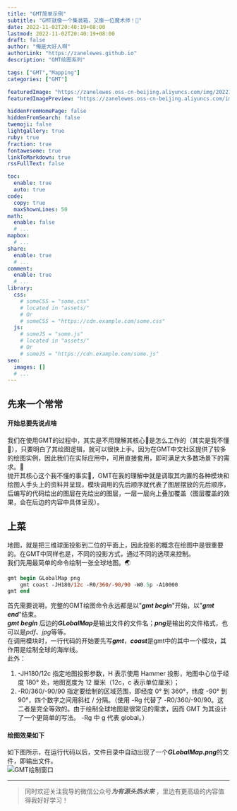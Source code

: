 ```yaml
---
title: "GMT简单示例"
subtitle: "GMT就像一个集装箱，又像一位魔术师！🧙"
date: 2022-11-02T20:40:19+08:00
lastmod: 2022-11-02T20:40:19+08:00
draft: false
author: "俺是大好人啊"
authorLink: "https://zanelewes.github.io"
description: "GMT绘图系列"

tags: ["GMT","Mapping"]
categories: ["GMT"]

featuredImage: "https://zanelewes.oss-cn-beijing.aliyuncs.com/img/202210250831583.png"
featuredImagePreview: "https://zanelewes.oss-cn-beijing.aliyuncs.com/img/202211091452127.JPG"

hiddenFromHomePage: false
hiddenFromSearch: false
twemoji: false
lightgallery: true
ruby: true
fraction: true
fontawesome: true
linkToMarkdown: true
rssFullText: false

toc:
  enable: true
  auto: true
code:
  copy: true
  maxShownLines: 50
math:
  enable: false
  # ...
mapbox:
  # ...
share:
  enable: true
  # ...
comment:
  enable: true
  # ...
library:
  css:
    # someCSS = "some.css"
    # located in "assets/"
    # Or
    # someCSS = "https://cdn.example.com/some.css"
  js:
    # someJS = "some.js"
    # located in "assets/"
    # Or
    # someJS = "https://cdn.example.com/some.js"
seo:
  images: []
  # ...
---
```


<!--more-->
## 先来一个常常
#### 开始总要先说点啥
我们在使用GMT的过程中，其实是不用理解其核心🧬是怎么工作的（其实是我不懂🧠），只要明白了其绘图逻辑，就可以很快上手。因为在GMT中文社区提供了较多的绘图实例，因此我们在实际应用中，可用直接套用，即可满足大多数场景下的需求。💯  
抛开其核心这个我不懂的事实🤯，GMT在我的理解中就是调取其内置的各种模块和绘图人手头上的资料并呈现，模块调用的先后顺序就代表了图层摆放的先后顺序，后编写的代码绘出的图层在先绘出的图层，一层一层向上叠加覆盖（图层覆盖的效果，会在后边的内容中具体呈现）。
## 上菜
地图，就是把三维球面投影到二位的平面上，因此投影的概念在绘图中是很重要的。在GMT中同样也是，不同的投影方式，通过不同的选项来控制。  
我们先用最简单的命令绘制一张全球地图。🌏
``` PostScript 
gmt begin GLobalMap png
	gmt coast -JH180/12c -R0/360/-90/90 -W0.5p -A10000
gmt end
```
首先需要说明，完整的GMT绘图命令永远都是以"***gmt begin***"开始，以"***gmt end***"结束。  
***gmt begin*** 后边的***GLobalMap***是输出文件的文件名；***png***是输出的文件格式，也可以是*pdf*、*jpg*等等。  
在调用模块时，一行代码的开始要先写***gmt***，***coast***是gmt中的其中一个模块，其作用是绘制全球的海岸线。  
此外：  
1. -JH180/12c 指定地图投影参数，H 表示使用 Hammer 投影，地图中心位于经度 180° 处，地图宽度为 12 厘米（12c，c 表示单位厘米）；  
2. -R0/360/-90/90 指定要绘制的区域范围，即经度 0° 到 360°，纬度 -90° 到 90°，四个数字之间用斜杠 / 分隔。（使用 -Rg 代替了 -R0/360/-90/90。这二者是完全等效的。由于绘制全球地图是很常见的需求，因而 GMT 为其设计了一个更简单的写法。 -Rg 中 g 代表 global。）
#### 绘图效果如下
如下图所示，在运行代码以后，文件目录中自动出现了一个***GLobalMap.png***的文件，即输出文件。    
![GMT绘制窗口](https://zanelewes.oss-cn-beijing.aliyuncs.com/img/202210250831581.png "GMT绘制窗口")  

----------------------------------
> 同时欢迎关注我导的微信公众号***为有源头热水来*** ，里边有更高级的内容值得我好好学习！